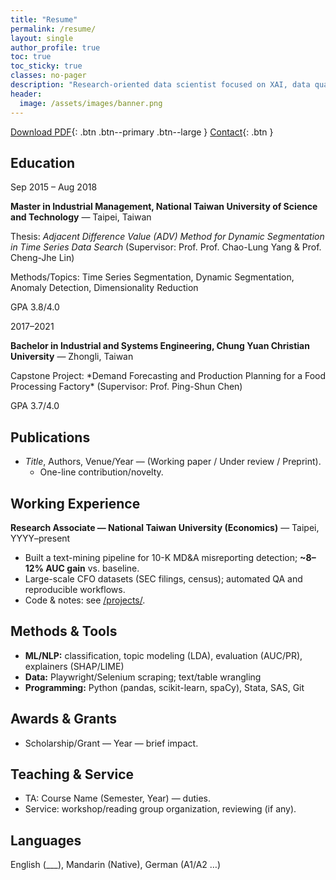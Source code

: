 ```yaml
---
title: "Resume"
permalink: /resume/
layout: single
author_profile: true
toc: true
toc_sticky: true
classes: no-pager
description: "Research-oriented data scientist focused on XAI, data quality, and misinformation detection."
header:
  image: /assets/images/banner.png
---
```


[Download PDF](/assets/cv/WeiJu_Liao_CV.pdf){: .btn .btn--primary .btn--large }
[Contact](/contact/){: .btn }

## Education

<div class="edu-list">

  <div class="edu-item">
    <div class="edu-date">Sep 2015 – Aug 2018</div>
    <div class="edu-body">
      <p><strong>Master in Industrial Management, National Taiwan University of Science and Technology</strong> — Taipei, Taiwan</p>
      <p>Thesis: <em>Adjacent Difference Value (ADV) Method for Dynamic Segmentation in Time Series Data Search</em> (Supervisor: Prof. Prof. Chao-Lung Yang & Prof. Cheng-Jhe Lin)</p>
      <p>Methods/Topics: Time Series Segmentation, Dynamic Segmentation, Anomaly Detection, Dimensionality Reduction</p>
      <p>GPA 3.8/4.0</p>
    </div>
  </div>

  <div class="edu-item">
    <div class="edu-date">2017–2021</div>
    <div class="edu-body">
      <p><strong>Bachelor in Industrial and Systems Engineering, Chung Yuan Christian University</strong> — Zhongli, Taiwan</p>
      <p>Capstone Project: *Demand Forecasting and Production Planning for a Food Processing Factory* (Supervisor: Prof. Ping-Shun Chen)</p>
      <p>GPA 3.7/4.0</p>
    </div>
  </div>

</div>

## Publications
- *Title*, Authors, Venue/Year — (Working paper / Under review / Preprint).  
  - One-line contribution/novelty.

## Working Experience
**Research Associate — National Taiwan University (Economics)** — Taipei, YYYY–present  
- Built a text-mining pipeline for 10-K MD&A misreporting detection; **~8–12% AUC gain** vs. baseline.  
- Large-scale CFO datasets (SEC filings, census); automated QA and reproducible workflows.  
- Code & notes: see [/projects/](/projects/).

## Methods & Tools
- **ML/NLP:** classification, topic modeling (LDA), evaluation (AUC/PR), explainers (SHAP/LIME)  
- **Data:** Playwright/Selenium scraping; text/table wrangling  
- **Programming:** Python (pandas, scikit-learn, spaCy), Stata, SAS, Git

## Awards & Grants
- Scholarship/Grant — Year — brief impact.

## Teaching & Service
- TA: Course Name (Semester, Year) — duties.  
- Service: workshop/reading group organization, reviewing (if any).

## Languages
English (___), Mandarin (Native), German (A1/A2 …)